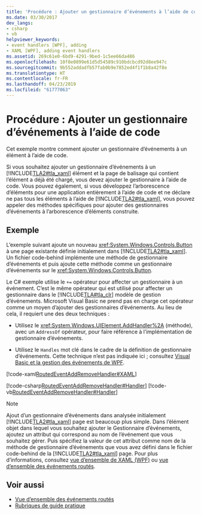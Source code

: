 ```yaml
---
title: 'Procédure : Ajouter un gestionnaire d’événements à l’aide de code'
ms.date: 03/30/2017
dev_langs:
- csharp
- vb
helpviewer_keywords:
- event handlers [WPF], adding
- XAML [WPF], adding event handlers
ms.assetid: 269c61e0-6bd9-4291-9bed-1c5ee66da486
ms.openlocfilehash: 10f8e0899e61d5d54589c910bdcbcd92d8ee947c
ms.sourcegitcommit: 9b552addadfb57fab0b9e7852ed4f1f1b8a42f8e
ms.translationtype: HT
ms.contentlocale: fr-FR
ms.lasthandoff: 04/23/2019
ms.locfileid: "61777063"
---
```

# <a name="how-to-add-an-event-handler-using-code"></a>Procédure : Ajouter un gestionnaire d’événements à l’aide de code
Cet exemple montre comment ajouter un gestionnaire d’événements à un élément à l’aide de code.  
  
 Si vous souhaitez ajouter un gestionnaire d’événements à un [!INCLUDE[TLA2#tla_xaml](../../../../includes/tla2sharptla-xaml-md.md)] élément et la page de balisage qui contient l’élément a déjà été chargé, vous devez ajouter le gestionnaire à l’aide de code. Vous pouvez également, si vous développez l’arborescence d’éléments pour une application entièrement à l’aide de code et ne déclare ne pas tous les éléments à l’aide de [!INCLUDE[TLA2#tla_xaml](../../../../includes/tla2sharptla-xaml-md.md)], vous pouvez appeler des méthodes spécifiques pour ajouter des gestionnaires d’événements à l’arborescence d’éléments construite.  
  
## <a name="example"></a>Exemple  
 L’exemple suivant ajoute un nouveau <xref:System.Windows.Controls.Button> à une page existante définie initialement dans [!INCLUDE[TLA2#tla_xaml](../../../../includes/tla2sharptla-xaml-md.md)]. Un fichier code-behind implémente une méthode de gestionnaire d’événements et puis ajoute cette méthode comme un gestionnaire d’événements sur le <xref:System.Windows.Controls.Button>.  
  
 Le C# exemple utilise le `+=` opérateur pour affecter un gestionnaire à un événement. C’est le même opérateur qui est utilisé pour affecter un gestionnaire dans le [!INCLUDE[TLA#tla_clr](../../../../includes/tlasharptla-clr-md.md)] modèle de gestion d’événements. Microsoft Visual Basic ne prend pas en charge cet opérateur comme un moyen d’ajouter des gestionnaires d’événements. Au lieu de cela, il requiert une des deux techniques :  
  
- Utilisez le <xref:System.Windows.UIElement.AddHandler%2A> (méthode), avec un `AddressOf` opérateur, pour faire référence à l’implémentation de gestionnaire d’événements.  
  
- Utilisez le `Handles` mot clé dans le cadre de la définition de gestionnaire d’événements. Cette technique n’est pas indiquée ici ; consultez [Visual Basic et la gestion des événements de WPF](visual-basic-and-wpf-event-handling.md).  
  
 [!code-xaml[RoutedEventAddRemoveHandler#XAML](~/samples/snippets/csharp/VS_Snippets_Wpf/RoutedEventAddRemoveHandler/CSharp/default.xaml#xaml)]  
  
 [!code-csharp[RoutedEventAddRemoveHandler#Handler](~/samples/snippets/csharp/VS_Snippets_Wpf/RoutedEventAddRemoveHandler/CSharp/default.xaml.cs#handler)]
 [!code-vb[RoutedEventAddRemoveHandler#Handler](~/samples/snippets/visualbasic/VS_Snippets_Wpf/RoutedEventAddRemoveHandler/VisualBasic/default.xaml.vb#handler)]  
  
> [!NOTE]
>  Ajout d’un gestionnaire d’événements dans analysée initialement [!INCLUDE[TLA2#tla_xaml](../../../../includes/tla2sharptla-xaml-md.md)] page est beaucoup plus simple. Dans l’élément objet dans lequel vous souhaitez ajouter le Gestionnaire d’événements, ajoutez un attribut qui correspond au nom de l’événement que vous souhaitez gérer. Puis spécifiez la valeur de cet attribut comme nom de la méthode de gestionnaire d’événements que vous avez défini dans le fichier code-behind de la [!INCLUDE[TLA2#tla_xaml](../../../../includes/tla2sharptla-xaml-md.md)] page. Pour plus d’informations, consultez [vue d’ensemble de XAML (WPF)](xaml-overview-wpf.md) ou [vue d’ensemble des événements routés](routed-events-overview.md).  
  
## <a name="see-also"></a>Voir aussi

- [Vue d’ensemble des événements routés](routed-events-overview.md)
- [Rubriques de guide pratique](events-how-to-topics.md)
